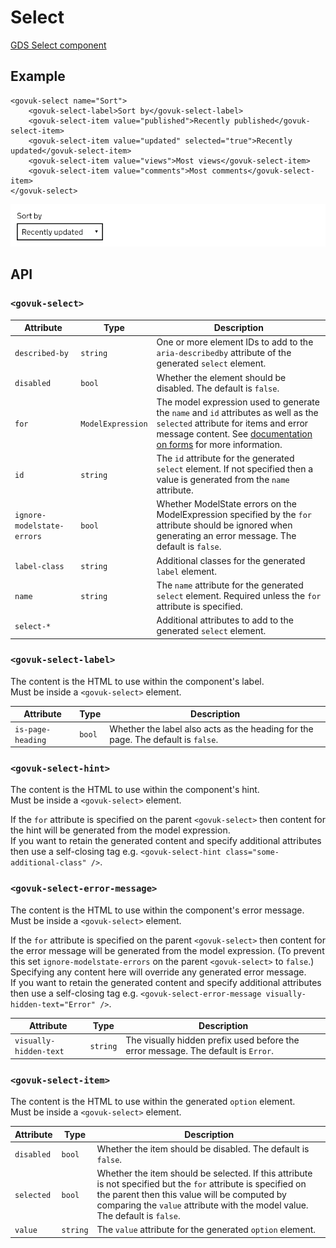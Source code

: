 # Select

[GDS Select component](https://design-system.service.gov.uk/components/select/)

## Example

```razor
<govuk-select name="Sort">
    <govuk-select-label>Sort by</govuk-select-label>
    <govuk-select-item value="published">Recently published</govuk-select-item>
    <govuk-select-item value="updated" selected="true">Recently updated</govuk-select-item>
    <govuk-select-item value="views">Most views</govuk-select-item>
    <govuk-select-item value="comments">Most comments</govuk-select-item>
</govuk-select>
```

![Select](../images/select.png)

## API

### `<govuk-select>`

| Attribute                  | Type              | Description                                                                                                                                                                                                |
|----------------------------|-------------------|------------------------------------------------------------------------------------------------------------------------------------------------------------------------------------------------------------|
| `described-by`             | `string`          | One or more element IDs to add to the `aria-describedby` attribute of the generated `select` element.                                                                                                      |
| `disabled`                 | `bool`            | Whether the element should be disabled. The default is `false`.                                                                                                                                            |
| `for`                      | `ModelExpression` | The model expression used to generate the `name` and `id` attributes as well as the `selected` attribute for items and error message content. See [documentation on forms](forms.md) for more information. |
| `id`                       | `string`          | The `id` attribute for the generated `select` element. If not specified then a value is generated from the `name` attribute.                                                                               |
| `ignore-modelstate-errors` | `bool`            | Whether ModelState errors on the ModelExpression specified by the `for` attribute should be ignored when generating an error message. The default is `false`.                                              |
| `label-class`              | `string`          | Additional classes for the generated `label` element.                                                                                                                                                      |
| `name`                     | `string`          | The `name` attribute for the generated `select` element. Required unless the `for` attribute is specified.                                                                                                 |
| `select-*`                 |                   | Additional attributes to add to the generated `select` element.                                                                                                                                            |

### `<govuk-select-label>`

The content is the HTML to use within the component's label.\
Must be inside a `<govuk-select>` element.

| Attribute         | Type   | Description                                                                      |
|-------------------|--------|----------------------------------------------------------------------------------|
| `is-page-heading` | `bool` | Whether the label also acts as the heading for the page. The default is `false`. |

### `<govuk-select-hint>`

The content is the HTML to use within the component's hint.\
Must be inside a `<govuk-select>` element.

If the `for` attribute is specified on the parent `<govuk-select>` then content for the hint will be generated from the model expression.\
If you want to retain the generated content and specify additional attributes then use a self-closing tag e.g.
`<govuk-select-hint class="some-additional-class" />`.

### `<govuk-select-error-message>`

The content is the HTML to use within the component's error message.\
Must be inside a `<govuk-select>` element.

If the `for` attribute is specified on the parent `<govuk-select>` then content for the error message will be generated from the model expression.
(To prevent this set `ignore-modelstate-errors` on the parent `<govuk-select>` to `false`.) Specifying any content here will override any generated error message.\
If you want to retain the generated content and specify additional attributes then use a self-closing tag e.g.
`<govuk-select-error-message visually-hidden-text="Error" />`.

| Attribute              | Type     | Description                                                                       |
|------------------------|----------|-----------------------------------------------------------------------------------|
| `visually-hidden-text` | `string` | The visually hidden prefix used before the error message. The default is `Error`. |

### `<govuk-select-item>`

The content is the HTML to use within the generated `option` element.\
Must be inside a `<govuk-select>` element.

| Attribute  | Type     | Description                                                                                                                                                                                                                                     |
|------------|----------|-------------------------------------------------------------------------------------------------------------------------------------------------------------------------------------------------------------------------------------------------|
| `disabled` | `bool`   | Whether the item should be disabled. The default is `false`.                                                                                                                                                                                    |
| `selected` | `bool`   | Whether the item should be selected. If this attribute is not specified but the `for` attribute is specified on the parent then this value will be computed by comparing the `value` attribute with the model value. The default is `false`.    |
| `value`    | `string` | The `value` attribute for the generated `option` element.                                                                                                                                                                                       |
